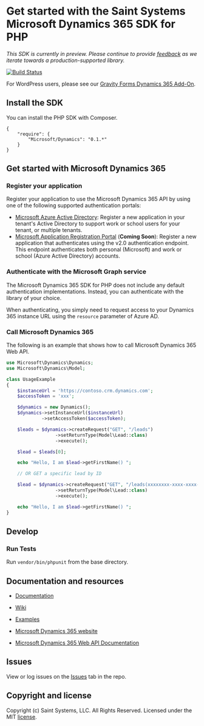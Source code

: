 # Get started with the Saint Systems Microsoft Dynamics 365 SDK for PHP

*This SDK is currently in preview. Please continue to provide [feedback](https://github.com/saintsystems/dynamics-sdk-php/issues/new) as we iterate towards a production-supported library.*

[![Build Status](https://travis-ci.org/saintsystems/dynamics-sdk-php.svg?branch=master)](https://travis-ci.org/saintsystems/dynamics-sdk-php)

For WordPress users, please see our [Gravity Forms Dynamics 365 Add-On](https://www.saintsystems.com/products/gravity-forms-dynamics-crm-add-on/).

## Install the SDK
You can install the PHP SDK with Composer.
```
{
    "require": {
        "Microsoft/Dynamics": "0.1.*"
    }
}
```
## Get started with Microsoft Dynamics 365

### Register your application

Register your application to use the Microsoft Dynamics 365 API by using one of the following
supported authentication portals:

* [Microsoft Azure Active Directory](https://manage.windowsazure.com): Register
  a new application in your tenant's Active Directory to support work or school
  users for your tenant, or multiple tenants.
* [Microsoft Application Registration Portal](https://apps.dev.microsoft.com) (**Coming Soon**):
  Register a new application that authenticates using the v2.0 authentication endpoint. This endpoint authenticates both personal (Microsoft) and work or school (Azure Active Directory) accounts.

### Authenticate with the Microsoft Graph service

The Microsoft Dynamics 365 SDK for PHP does not include any default authentication implementations.
Instead, you can authenticate with the library of your choice.

When authenticating, you simply need to request access to your Dynamics 365 instance URL using the `resource` parameter of Azure AD.

### Call Microsoft Dynamics 365

The following is an example that shows how to call Microsoft Dynamics 365 Web API.

```php
use Microsoft\Dynamics\Dynamics;
use Microsoft\Dynamics\Model;

class UsageExample
{
    $instanceUrl = 'https://contoso.crm.dynamics.com';
    $accessToken = 'xxx';

    $dynamics = new Dynamics();
    $dynamics->setInstanceUrl($instanceUrl)
             ->setAccessToken($accessToken);

    $leads = $dynamics->createRequest("GET", "/leads")
                  ->setReturnType(Model\Lead::class)
                  ->execute();

    $lead = $leads[0];

    echo "Hello, I am $lead->getFirstName() ";

    // OR GET a specific lead by ID

    $lead = $dynamics->createRequest("GET", "/leads(xxxxxxxx-xxxx-xxxx-xxxx-xxxxxxxxxxxx)")
                  ->setReturnType(Model\Lead::class)
                  ->execute();

    echo "Hello, I am $lead->getFirstName() ";
}
```

## Develop

### Run Tests

Run ```vendor/bin/phpunit``` from the base directory.


## Documentation and resources

* [Documentation](https://github.com/saintsystems/dynamics-sdk-php/blob/master/docs/index.html)

* [Wiki](https://github.com/saintsystems/dynamics-sdk-php/wiki)

* [Examples](https://github.com/saintsystems/dynamics-sdk-php/wiki/Example-calls)

* [Microsoft Dynamics 365 website](https://www.microsoft.com/en-us/dynamics365)

* [Microsoft Dynamics 365 Web API Documentation](https://msdn.microsoft.com/library/mt593051.aspx#documentation)

## Issues

View or log issues on the [Issues](https://github.com/saintsystems/dynamics-sdk-php/issues) tab in the repo.

## Copyright and license

Copyright (c) Saint Systems, LLC. All Rights Reserved. Licensed under the MIT [license](LICENSE).

